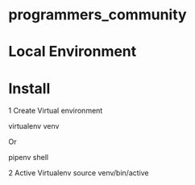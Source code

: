 # programmers_community

# Local Environment

# Install
1 Create Virtual environment

 virtualenv venv
 
 Or
 
 pipenv shell
 
2 Active Virtualenv
 source venv/bin/active
